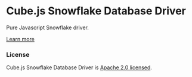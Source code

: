 # Cube.js Snowflake Database Driver

Pure Javascript Snowflake driver.

[Learn more](https://github.com/cube-js/cube.js#getting-started)

### License

Cube.js Snowflake Database Driver is [Apache 2.0 licensed](./LICENSE).
